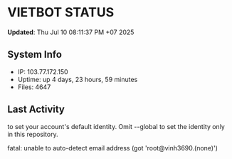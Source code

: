 # VIETBOT STATUS
**Updated**: Thu Jul 10 08:11:37 PM +07 2025

## System Info
- IP: 103.77.172.150
- Uptime: up 4 days, 23 hours, 59 minutes
- Files: 4647

## Last Activity

to set your account's default identity.
Omit --global to set the identity only in this repository.

fatal: unable to auto-detect email address (got 'root@vinh3690.(none)')
